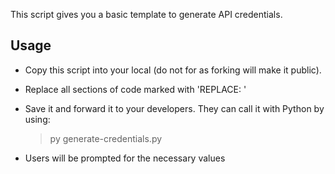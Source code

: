This script gives you a basic template to generate API credentials.

## Usage ##

 - Copy this script into your local (do not for as forking will make it public).
 - Replace all sections of code marked with 'REPLACE: '
 - Save it and forward it to your developers. They can call it with Python by using:
   >py generate-credentials.py

 - Users will be prompted for the necessary values
